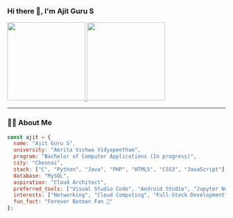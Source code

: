 ### Hi there 👋, I'm Ajit Guru S

<p align="left">
  <a href="https://github.com/ajzith">
    <p align="left">
  <a href="https://github.com/anuraghazra/github-readme-stats">
    <img height="180em" src="https://github-readme-stats-one-ebon-36.vercel.app/api?username=ajzith&show_icons=true&theme=dark&include_all_commits=true&count_private=true"/>
    <img height="180em" src="https://github-readme-stats-one-ebon-36.vercel.app/api/top-langs/?username=ajzith&layout=compact&langs_count=8&theme=dark"/>
  </a>
</p>

---

### 👨‍💻 About Me

```javascript
const ajit = { 
  name: "Ajit Guru S",
  university: "Amrita Vishwa Vidyapeetham",
  program: "Bachelor of Computer Applications (In progress)",
  city: "Chennai",
  stack: ["C", "Python", "Java", "PHP", "HTML5", "CSS3", "JavaScript"],
  database: "MySQL",
  aspiration: "Cloud Architect",
  preferred_tools: ["Visual Studio Code", "Android Studio", "Jupyter Notebook", "Git", "GitHub"],
  interests: ["Networking", "Cloud Computing", "Full-Stack Development", "Open Source"],
  fun_fact: "Forever Batman Fan 🦇"
};
